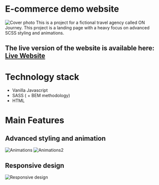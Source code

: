 # E-commerce demo website

![Cover photo](https://github.com/Sir-Unkie/ON-JOURNEY-DEMO-WEBSITE/blob/master/readmeFiles/Cover.png)
This is a project for a fictional travel agency called ON Journey.
This project is a landing page with a heavy focus on advanced SCSS styling and animations.

## The live version of the website is available here: [Live Website](https://on-journey-demo.netlify.app/)

# Technology stack

- Vanilla Javascript
- SASS ( + BEM methodology)
- HTML

# Main Features

## Advanced styling and animation

![Animations](https://github.com/Sir-Unkie/ON-JOURNEY-DEMO-WEBSITE/blob/master/readmeFiles/Jour1.gif)
![Animations2](https://github.com/Sir-Unkie/ON-JOURNEY-DEMO-WEBSITE/blob/master/readmeFiles/Jour2.gif)

## Responsive design

![Responsive design](https://github.com/Sir-Unkie/e-commerce-trainings/blob/master/READMEfiles/Ecom3.gif)
